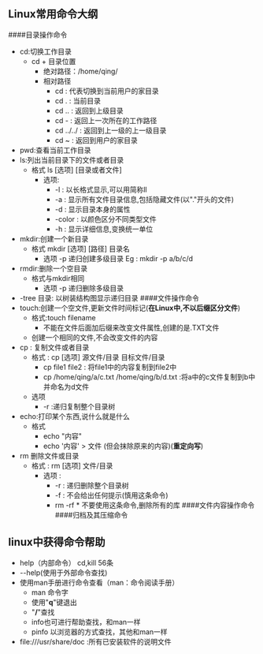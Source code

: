 ## Linux常用命令大纲
####目录操作命令
- cd:切换工作目录
  - cd + 目录位置
    - 绝对路径：/home/qing/
    - 相对路径  
      - cd : 代表切换到当前用户的家目录
      - cd . : 当前目录
      - cd .. : 返回到上级目录
      - cd - : 返回上一次所在的工作路径
      - cd ../../ : 返回到上一级的上一级目录
      - cd ~ : 返回到用户的家目录
- pwd:查看当前工作目录
- ls:列出当前目录下的文件或者目录
  - 格式  ls [选项] [目录或者文件]
    - 选项:
      - -l : 以长格式显示,可以用简称ll
      - -a : 显示所有文件目录信息,包括隐藏文件(以"."开头的文件)
      - -d : 显示目录本身的属性
      - -color : 以颜色区分不同类型文件
      - -h : 显示详细信息,变换统一单位
- mkdir:创建一个新目录
  - 格式  mkdir [选项] [路径] 目录名
    - 选项 -p 递归创建多级目录 Eg : mkdir -p a/b/c/d
- rmdir:删除一个空目录
  - 格式与mkdir相同
    - 选项 -p 递归删除多级目录
- -tree 目录: 以树装结构图显示递归目录
####文件操作命令
- touch:创建一个空文件,更新文件时间标记(**在Linux中,不以后缀区分文件**)
  - 格式:touch filename
    - 不能在文件后面加后缀来改变文件属性,创建的是.TXT文件
  - 创建一个相同的文件,不会改变文件的内容 
- cp : 复制文件或者目录
  - 格式 : cp [选项] 源文件/目录  目标文件/目录
    - cp file1 file2 : 将file1中的内容复制到file2中
    - cp /home/qing/a/c.txt  /home/qing/b/d.txt :将a中的c文件复制到b中并命名为d文件
  - 选项 
    - -r :递归复制整个目录树 
- echo:打印某个东西,说什么就是什么
  - 格式 
    - echo "内容"
    - echo '内容' > 文件 (但会抹除原来的内容)(**重定向写**)
- rm 删除文件或目录
  - 格式 : rm [选项] 文件/目录
    - 选项 :
      - -r : 递归删除整个目录树
      - -f : 不会给出任何提示(慎用这条命令)
      - rm -rf * 不要使用这条命令,删除所有的库
####文件内容操作命令
####归档及其压缩命令
## linux中获得命令帮助
- help（内部命令） cd,kill 56条
- --help(使用于外部命令查找)
- 使用man手册进行命令查看（man：命令阅读手册）
  - man 命令字
  - 使用"**q**"键退出
  - "**/**"查找
  - info也可进行帮助查找，和man一样
  - pinfo 以浏览器的方式查找，其他和man一样
- file:///usr/share/doc :所有已安装软件的说明文件